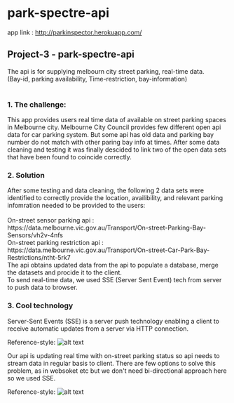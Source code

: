 # park-spectre-api

app link : http://parkinspector.herokuapp.com/

<h2>Project-3 - park-spectre-api</h2>
The api is for supplying melbourn city street parking, real-time data.<br/>
(Bay-id, parking availability, Time-restriction, bay-information)<br/>
<br>
<h3>1. The challenge: </h3>
This app provides users real time data of available on street parking spaces in Melbourne city. Melbourne City Council provides few different open api data for car parking system. But some api has old data and parking bay number do not match with other paring bay info at times. After some data cleaning and testing it was finally descided to link two of the open data sets that have been found to coincide correctly.<br/>



<h3>2. Solution</h3>
After some testing and data cleaning, the following 2 data sets were identified to correctly provide the location, availibility, and relevant parking infomration needed to be provided to the users: 
<br> <br>
On-street sensor parking api :<br> https://data.melbourne.vic.gov.au/Transport/On-street-Parking-Bay-Sensors/vh2v-4nfs <br> 
On-street parking restriction api :<br>  https://data.melbourne.vic.gov.au/Transport/On-street-Car-Park-Bay-Restrictions/ntht-5rk7
<br>
The api obtains updated data from the api to populate a database, merge the datasets and procide it to the client.<br/>
To send real-time data, we used SSE (Server Sent Event) tech from server to push data to browser.
<br>

<h3>3. Cool technology</h3>
Server-Sent Events (SSE) is a server push technology enabling a client to receive automatic updates from a server via HTTP connection.<br/>

Reference-style: 
![alt text][logo]

[logo]: https://4.bp.blogspot.com/-ZQvpkvWYyhg/XLoKAGCdSpI/AAAAAAAAAV8/MFsEcdxBGC4RNWuHH9woD9TE-8SiL9AHgCLcBGAs/s1600/SSE.jpg

Our api is updating real time with on-street parking status so api needs to stream data in regular basis to client. There are few options to solve this problem, as in websoket etc but we don't need bi-directional approach here so we used SSE.


Reference-style: 
![alt text][logos]

[logos]: https://github.com/tmak1/park-spectre-api/blob/master/images/ER_Diagram.png "Logo Title Text 2"
